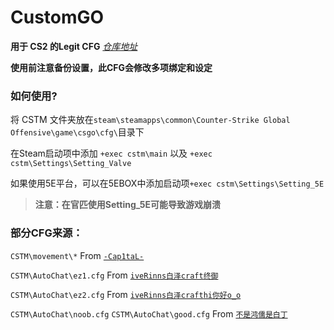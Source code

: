 # CustomGO

**用于 CS2 的Legit CFG**
[*仓库地址*](https://github.com/ARPO35/CustomGO/)

**使用前注意备份设置，此CFG会修改多项绑定和设定**

### 如何使用?
将 CSTM 文件夹放在`steam\steamapps\common\Counter-Strike Global Offensive\game\csgo\cfg\`目录下

在Steam启动项中添加 `+exec cstm\main` 以及 `+exec cstm\Settings\Setting_Valve`

如果使用5E平台，可以在5EBOX中添加启动项`+exec cstm\Settings\Setting_5E`

>**注意：在官匹使用Setting_5E可能导致游戏崩溃**


### 部分CFG来源：
`CSTM\movement\*` From
[`-Cap1taL-`](https://space.bilibili.com/362753211)

`CSTM\AutoChat\ez1.cfg` From
[`iveRinns`](https://space.bilibili.com/152310954)[`白泽craft`](https://space.bilibili.com/12302591)[`终御`](https://www.bilibili.com/video/BV1vt421K77g)

`CSTM\AutoChat\ez2.cfg` From
[`iveRinns`](https://space.bilibili.com/152310954)[`白泽craft`](https://space.bilibili.com/12302591)[`hi你好o_o`](https://space.bilibili.com/8939195)

`CSTM\AutoChat\noob.cfg`
`CSTM\AutoChat\good.cfg` From
[`不是鸿儒是白丁`](https://space.bilibili.com/325103315)
